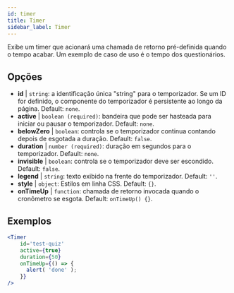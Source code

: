 ```yaml
---
id: timer 
title: Timer
sidebar_label: Timer
---
```


Exibe um timer que acionará uma chamada de retorno pré-definida quando o tempo acabar. Um exemplo de caso de uso é o tempo dos questionários.

## Opções

* __id__ | `string`: a identificação única "string" para o temporizador. Se um ID for definido, o componente do temporizador é persistente ao longo da página. Default: `none`.
* __active__ | `boolean (required)`: bandeira que pode ser hasteada para iniciar ou pausar o temporizador. Default: `none`.
* __belowZero__ | `boolean`: controla se o temporizador continua contando depois de esgotada a duração. Default: `false`.
* __duration__ | `number (required)`: duração em segundos para o temporizador. Default: `none`.
* __invisible__ | `boolean`: controla se o temporizador deve ser escondido. Default: `false`.
* __legend__ | `string`: texto exibido na frente do temporizador. Default: `''`.
* __style__ | `object`: Estilos em linha CSS. Default: `{}`.
* __onTimeUp__ | `function`: chamada de retorno invocada quando o cronômetro se esgota. Default: `onTimeUp() {}`.


## Exemplos

```jsx live
<Timer 
    id='test-quiz'
    active={true} 
    duration={50} 
    onTimeUp={() => {
      alert( 'done' );
    }}
/>
```

